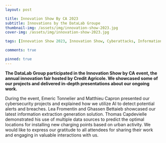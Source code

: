 ```yaml
---
layout: post

title: Innovation Show By CA 2023
subtitle: Innovations by the DataLab Groupe
thumbnail-img: /assets/img/innovation-show-2023.jpg
cover-img: /assets/img/innovation-show-2023.jpg

tags: [Innovation Show 2023, Innovation Show, Cyberattacks, Information Extraction]

comments: true

pinned: true
---
```


**The DataLab Group participated in the Innovation Show by CA event, the annual innovation fair hosted by Credit Agricole. We showcased some of our projects and delivered in-depth presentations about our ongoing work.**

During the event, Emeric Tonnelier and Matthieu Capron presented our cybersecurity projects and explained how we utilize AI to detect potential alerts and breaches. Lea Fromentin and Ghassen Bettaieb showcased our latest information extraction generation solution. Thomas Capdevielle demonstrated his use of multiple data sources to predict the optimal locations for installing new charging points based on urban activity. We would like to express our gratitude to all attendees for sharing their work and engaging in valuable interactions with us.
